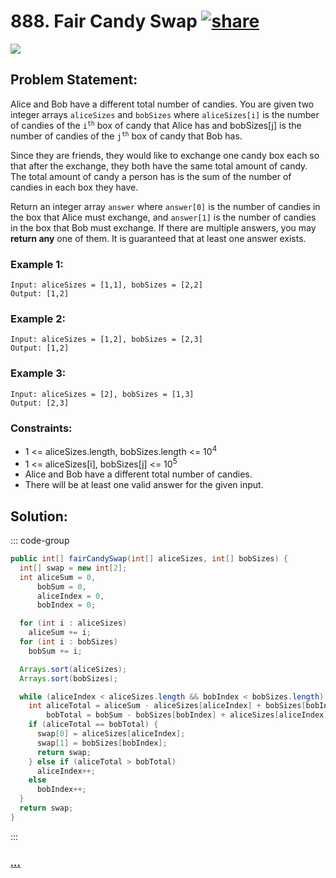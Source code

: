 # 888. Fair Candy Swap [![share]](https://leetcode.com/problems/fair-candy-swap)

![][easy]

## Problem Statement:

Alice and Bob have a different total number of candies. You are given two integer arrays `aliceSizes` and `bobSizes` where `aliceSizes[i]` is the number of candies of the <code>i<sup>th</sup></code> box of candy that Alice has and bobSizes[j] is the number of candies of the <code>j<sup>th</sup></code> box of candy that Bob has.

Since they are friends, they would like to exchange one candy box each so that after the exchange, they both have the same total amount of candy. The total amount of candy a person has is the sum of the number of candies in each box they have.

Return an integer array `answer` where `answer[0]` is the number of candies in the box that Alice must exchange, and `answer[1]` is the number of candies in the box that Bob must exchange. If there are multiple answers, you may **return any** one of them. It is guaranteed that at least one answer exists.

### Example 1:

```
Input: aliceSizes = [1,1], bobSizes = [2,2]
Output: [1,2]
```

### Example 2:

```
Input: aliceSizes = [1,2], bobSizes = [2,3]
Output: [1,2]
```

### Example 3:

```
Input: aliceSizes = [2], bobSizes = [1,3]
Output: [2,3]
```

### Constraints:

- 1 <= aliceSizes.length, bobSizes.length <= 10<sup>4</sup>
- 1 <= aliceSizes[i], bobSizes[j] <= 10<sup>5</sup>
- Alice and Bob have a different total number of candies.
- There will be at least one valid answer for the given input.

## Solution:

::: code-group

```java
public int[] fairCandySwap(int[] aliceSizes, int[] bobSizes) {
  int[] swap = new int[2];
  int aliceSum = 0,
      bobSum = 0,
      aliceIndex = 0,
      bobIndex = 0;

  for (int i : aliceSizes)
    aliceSum += i;
  for (int i : bobSizes)
    bobSum += i;

  Arrays.sort(aliceSizes);
  Arrays.sort(bobSizes);

  while (aliceIndex < aliceSizes.length && bobIndex < bobSizes.length) {
    int aliceTotal = aliceSum - aliceSizes[aliceIndex] + bobSizes[bobIndex],
        bobTotal = bobSum - bobSizes[bobIndex] + aliceSizes[aliceIndex];
    if (aliceTotal == bobTotal) {
      swap[0] = aliceSizes[aliceIndex];
      swap[1] = bobSizes[bobIndex];
      return swap;
    } else if (aliceTotal > bobTotal)
      aliceIndex++;
    else
      bobIndex++;
  }
  return swap;
}
```

:::

### [_..._](#)

```

```

<!----------------------------------{ link }--------------------------------->

[share]: https://img.icons8.com/external-anggara-blue-anggara-putra/20/000000/external-share-user-interface-basic-anggara-blue-anggara-putra-2.png
[easy]: https://img.shields.io/badge/Difficulty-Easy-bright.svg
[medium]: https://img.shields.io/badge/Difficulty-Medium-yellow.svg
[hard]: https://img.shields.io/badge/Difficulty-Hard-red.svg

